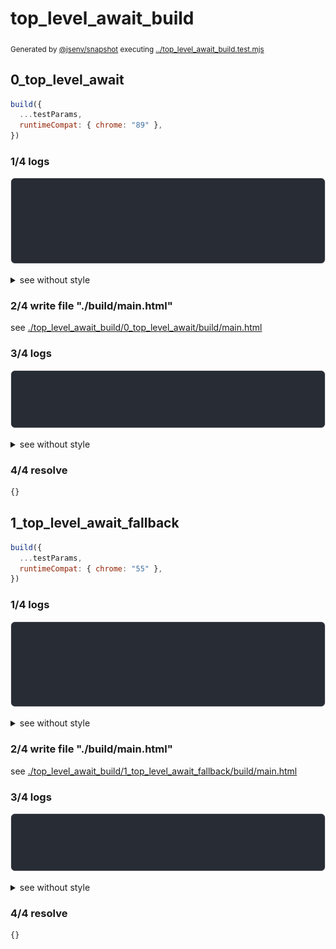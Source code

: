 # top_level_await_build

<sub>
  Generated by <a href="https://github.com/jsenv/core/tree/main/packages/independent/snapshot">@jsenv/snapshot</a> executing <a href="../top_level_await_build.test.mjs">../top_level_await_build.test.mjs</a>
</sub>

## 0_top_level_await

```js
build({
  ...testParams,
  runtimeCompat: { chrome: "89" },
})
```

### 1/4 logs

![img](top_level_await_build/0_top_level_await/log_group.svg)

<details>
  <summary>see without style</summary>

```console

build "./main.html"
⠋ generate source graph
✔ generate source graph (done in <X> second)
⠋ generate build graph
✔ generate build graph (done in <X> second)
⠋ write files in build directory

```

</details>


### 2/4 write file "./build/main.html"

see [./top_level_await_build/0_top_level_await/build/main.html](./top_level_await_build/0_top_level_await/build/main.html)

### 3/4 logs

![img](top_level_await_build/0_top_level_await/log_group_1.svg)

<details>
  <summary>see without style</summary>

```console
✔ write files in build directory (done in <X> second)
--- build files ---  
- html : 1 (380 B / 100 %)
- total: 1 (380 B / 100 %)
--------------------
```

</details>


### 4/4 resolve

```js
{}
```

## 1_top_level_await_fallback

```js
build({
  ...testParams,
  runtimeCompat: { chrome: "55" },
})
```

### 1/4 logs

![img](top_level_await_build/1_top_level_await_fallback/log_group.svg)

<details>
  <summary>see without style</summary>

```console

build "./main.html"
⠋ generate source graph
✔ generate source graph (done in <X> second)
⠋ generate build graph
✔ generate build graph (done in <X> second)
⠋ write files in build directory

```

</details>


### 2/4 write file "./build/main.html"

see [./top_level_await_build/1_top_level_await_fallback/build/main.html](./top_level_await_build/1_top_level_await_fallback/build/main.html)

### 3/4 logs

![img](top_level_await_build/1_top_level_await_fallback/log_group_1.svg)

<details>
  <summary>see without style</summary>

```console
✔ write files in build directory (done in <X> second)
--- build files ---  
- html : 1 (18 kB / 100 %)
- total: 1 (18 kB / 100 %)
--------------------
```

</details>


### 4/4 resolve

```js
{}
```